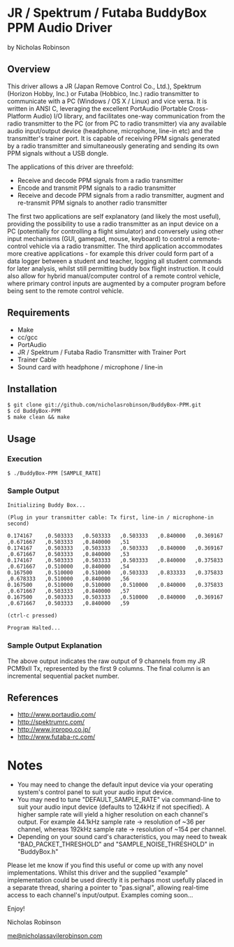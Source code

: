 # JR / Spektrum / Futaba BuddyBox PPM Audio Driver

by Nicholas Robinson

## Overview

This driver allows a JR (Japan Remove Control Co., Ltd.), Spektrum (Horizon Hobby, Inc.) or Futaba (Hobbico, Inc.) radio transmitter to communicate with a PC (Windows / OS X / Linux) and vice versa. It is written in ANSI C, leveraging the excellent PortAudio (Portable Cross-Platform Audio) I/O library, and facilitates one-way communication from the radio transmitter to the PC (or from PC to radio transmitter) via any available audio input/output device (headphone, microphone, line-in etc) and the transmitter's trainer port. It is capable of receiving PPM signals generated by a radio transmitter and simultaneously generating and sending its own PPM signals without a USB dongle.

The applications of this driver are threefold:
* Receive and decode PPM signals from a radio transmitter
* Encode and transmit PPM signals to a radio transmitter
* Receive and decode PPM signals from a radio transmitter, augment and re-transmit PPM signals to another radio transmitter

The first two applications are self explanatory (and likely the most useful), providing the possibility to use a radio transmitter as an input device on a PC (potentially for controlling a flight simulator) and conversely using other input mechanisms (GUI, gamepad, mouse, keyboard) to control a remote-control vehicle via a radio transmitter. The third application accommodates more creative applications - for example this driver could form part of a data logger between a student and teacher, logging all student commands for later analysis, whilst still permitting buddy box flight instruction. It could also allow for hybrid manual/computer control of a remote control vehicle, where primary control inputs are augmented by a computer program before being sent to the remote control vehicle.

## Requirements

* Make
* cc/gcc
* PortAudio
* JR / Spektrum / Futaba Radio Transmitter with Trainer Port
* Trainer Cable
* Sound card with headphone / microphone / line-in

## Installation

    $ git clone git://github.com/nicholasrobinson/BuddyBox-PPM.git
    $ cd BuddyBox-PPM
    $ make clean && make
    
## Usage

### Execution

    $ ./BuddyBox-PPM [SAMPLE_RATE]
    
### Sample Output

    Initializing Buddy Box...
    
    (Plug in your transmitter cable: Tx first, line-in / microphone-in second)
    
    0.174167	,0.503333	,0.503333	,0.503333	,0.840000	,0.369167	,0.671667	,0.503333	,0.840000	,51
    0.174167	,0.503333	,0.503333	,0.503333	,0.840000	,0.369167	,0.671667	,0.503333	,0.840000	,53
    0.174167	,0.503333	,0.503333	,0.503333	,0.840000	,0.375833	,0.671667	,0.510000	,0.840000	,54
    0.167500	,0.510000	,0.510000	,0.503333	,0.833333	,0.375833	,0.678333	,0.510000	,0.840000	,56
    0.167500	,0.510000	,0.510000	,0.510000	,0.840000	,0.375833	,0.671667	,0.503333	,0.840000	,57
    0.167500	,0.503333	,0.503333	,0.510000	,0.840000	,0.369167	,0.671667	,0.503333	,0.840000	,59
    
    (ctrl-c pressed)
    
    Program Halted...
    
### Sample Output Explanation

The above output indicates the raw output of 9 channels from my JR PCM9xII Tx, represented by the first 9 columns. The final column is an incremental sequential packet number.

## References
    
* http://www.portaudio.com/
* http://spektrumrc.com/
* http://www.jrpropo.co.jp/
* http://www.futaba-rc.com/

# Notes

* You may need to change the default input device via your operating system's control panel to suit your audio input device.
* You may need to tune "DEFAULT_SAMPLE_RATE" via command-line to suit your audio input device (defaults to 124kHz if not specified). A higher sample rate will yield a higher resolution on each channel's output. For example 44.1kHz sample rate -> resolution of ~36 per channel, whereas 192kHz sample rate -> resolution of ~154 per channel.
* Depending on your sound card's characteristics, you may need to tweak "BAD_PACKET_THRESHOLD" and "SAMPLE_NOISE_THRESHOLD" in "BuddyBox.h"

Please let me know if you find this useful or come up with any novel implementations. Whilst this driver and the supplied "example" implementation could be used directly it is perhaps most usefully placed in a separate thread, sharing a pointer to "pas.signal", allowing real-time access to each channel's input/output. Examples coming soon...

Enjoy!

Nicholas Robinson

me@nicholassavilerobinson.com
